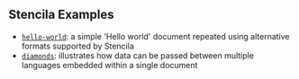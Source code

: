 ## Stencila Examples

- [`hello-world`](hello-world): a simple 'Hello world' document repeated using alternative formats supported by Stencila
- [`diamonds`](diamonds): illustrates how data can be passed between multiple languages embedded within a single document

